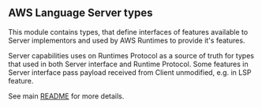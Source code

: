 ## AWS Language Server types

This module contains types, that define interfaces of features available to Server implementors and used by AWS Runtimes to provide it's features.

Server capabilities uses on Runtimes Protocol as a source of truth for types that used in both Server interface and Runtime Protocol.
Some features in Server interface pass payload received from Client unmodified, e.g. in LSP feature.

See main [README](../README.md) for more details.